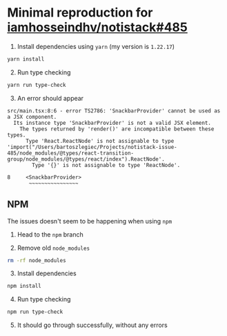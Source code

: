 # Minimal reproduction for [iamhosseindhv/notistack#485](https://github.com/iamhosseindhv/notistack/issues/485)
1. Install dependencies using `yarn` (my version is `1.22.17`)
```bash
yarn install
```

2. Run type checking
```bash
yarn run type-check
```

3. An error should appear
```
src/main.tsx:8:6 - error TS2786: 'SnackbarProvider' cannot be used as a JSX component.
  Its instance type 'SnackbarProvider' is not a valid JSX element.
    The types returned by 'render()' are incompatible between these types.
      Type 'React.ReactNode' is not assignable to type 'import("/Users/bartoszlegiec/Projects/notistack-issue-485/node_modules/@types/react-transition-group/node_modules/@types/react/index").ReactNode'.
        Type '{}' is not assignable to type 'ReactNode'.

8     <SnackbarProvider>
       ~~~~~~~~~~~~~~~~

```

## NPM
The issues doesn't seem to be happening when using `npm`
1. Head to the `npm` branch

2. Remove old `node_modules`
```bash
rm -rf node_modules
```

3. Install dependencies
```bash
npm install
```

4. Run type checking
```bash
npm run type-check
```

5. It should go through successfully, without any errors
